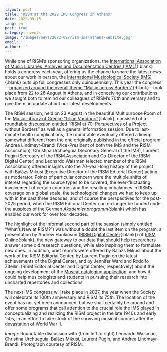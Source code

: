 ```yaml
---
layout: post
title: "RISM at the 2022 IMS Congress in Athens"
date: 2022-09-15
lang: en
post: true
category: events
image: "/images/news/2022-09/rism-ims-athens-website.jpg"
email: ''
author: ''
---
```


While one of RISM’s sponsoring organizations, the [International Association of Music Libraries, Archives and Documentation Centres (IAML)](https://www.iaml.info/){:blank} holds a congress each year, offering us the chance to share the latest news about our work in person, the [International Musicological Society (IMS)](https://www.musicology.org/){:blank} puts up full congresses only quinquennially. This year the congress—[organized around the overall theme "Music across Borders"](https://pcoconvin.eventsair.com/ims22/){:blank}—took place from 22 to 26 August in Athens, and in conceiving our contributions we sought both to remind our colleagues of RISM’s 70th anniversary and to give them an update about our latest developments.  

The RISM session, held on 23 August in the beautiful Multipurpose Room of the [Music Library of Greece “Lilian Voudouri”](https://www.megaron.gr/en/at-the-library/){:blank}, consisted of a roundtable discussion entitled “RISM at 70: Perspectives of a Project without Borders” as well as a general information session. Due to last-minute health complications, the roundtable eventually offered a lineup somewhat different from the one originally published in the official program: Andrea Lindmayr-Brandl (Vice-President of both the IMS and the RISM Association), Christina Urchueguía (Secretary General of the IMS), Laurent Pugin (Secretary of the RISM Association and Co-Director of the RISM Digital Center) and Leonardo Waisman (elected member of the RISM Association) offered insights into the 70-year-long history of the project with Balázs Mikusi (Executive Director of the RISM Editorial Center) acting as moderator. Points of particular concern were the multiple shifts of interest regarding the source types to be covered, the ever-fluctuating involvement of certain countries and the resulting imbalances in RISM’s coverage on a global scale, the technological changes we had to keep up with in the past three decades, and of course the perspectives for the post-2025 period, when the RISM Editorial Center can no longer be funded under the auspices of the [German _Akademienprogramm_](https://www.akademienunion.de/forschung/akademienprogramm){:blank} which has enabled our work for over four decades.  

The highlight of the informal second part of the session (simply entitled “What’s New at RISM?”) was without a doubt the last item on the program: a presentation by Andrew Hankinson ([RISM Digital Center](https://rism.digital/){:blank}) of [RISM Online](https://rism.online/){:blank}, the new gateway to our data that should help researchers answer some old research questions, while also inspiring them to formulate new ones. In addition, brief reports were offered by Balázs Mikusi about the work of the RISM Editorial Center, by Laurent Pugin on the latest achievements of the Digital Center, and by Jennifer Ward and Rodolfo Zitellini (RISM Editorial Center and Digital Center, respectively) about the ongoing development of the [Muscat cataloging application](/community/muscat.html), and how it could help musicologists and students in pursuing their research into uncharted repertories and collections.  

The next IMS congress will take place in 2027, the year when the Society will celebrate its 100th anniversary and RISM its 75th. The location of the event has not yet been announced, but we shall certainly be around and offer some programs that call attention to the crucial role the IMS played in conceptualizing and realizing the RISM project in the late 1940s and early '50s, in an effort to take stock of the surviving musical sources after the devastation of World War II.  

_Image:_ Roundtable discussion with (from left to right) Leonardo Waisman, Christina Urchueguía, Balázs Mikusi, Laurent Pugin, and Andrea Lindmayr-Brandl. Photograph courtesy of RISM. 
